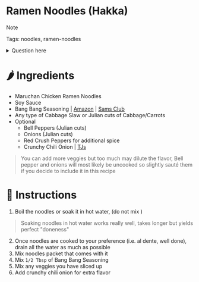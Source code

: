 # Ramen Noodles (Hakka)

> [!NOTE]
> Tags: noodles, ramen-noodles


<details><summary>Question here</summary>
This is hidden answer
</details>


# 🌶️ Ingredients

- Maruchan Chicken Ramen Noodles
- Soy Sauce
- Bang Bang Seasoning | [Amazon](https://www.amazon.com/Simply-Asia-Sichuan-Style-Seasoning/dp/B0CYTLCKYC) | [Sams Club](https://www.samsclub.com/p/members-mark-bang-bang-spice-mix-9-oz/P03009323)
- Any type of Cabbage Slaw or Julian cuts of Cabbage/Carrots
- Optional
	- Bell Peppers (Julian cuts)
	- Onions (Julian cuts)
	- Red Crush Peppers for additional spice
	- Crunchy Chili Onion | [TJs](https://www.traderjoes.com/home/products/pdp/crunchy-chili-onion-062480)

> You can add more veggies but too much may dilute the flavor, Bell pepper and onions will most likely be uncooked so slightly sauté them if you decide to include it in this recipe
# 🥣 Instructions

1. Boil the noodles or soak it in hot water, (do not mix )
> Soaking noodles in hot water works really well, takes longer but yields perfect "doneness" 
2. Once noodles are cooked to your preference (i.e. al dente, well done), drain all the water as much as possible
3. Mix noodles packet that comes with it
4. Mix `1/2 Tbsp` of Bang Bang Seasoning
5. Mix any veggies you have sliced up
6. Add crunchy chili onion for extra flavor
